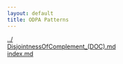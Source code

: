```yaml
---
layout: default
title: ODPA Patterns
---
```

  
[../](../)  
[DisjointnessOfComplement_(DOC).md](./DisjointnessOfComplement_(DOC).md)  
[index.md](./index.md)  
